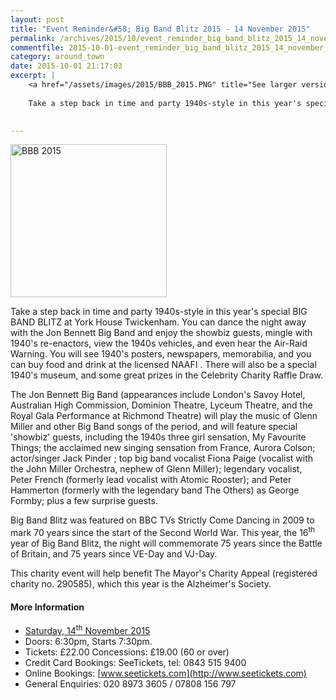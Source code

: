 ```yaml
---
layout: post
title: "Event Reminder&#58; Big Band Blitz 2015 - 14 November 2015"
permalink: /archives/2015/10/event_reminder_big_band_blitz_2015_14_november_201.html
commentfile: 2015-10-01-event_reminder_big_band_blitz_2015_14_november_201
category: around_town
date: 2015-10-01 21:17:03
excerpt: |
    <a href="/assets/images/2015/BBB_2015.PNG" title="See larger version of - BBB 2015"><img src="/assets/images/2015/BBB_2015_thumb.PNG" width="150" height="147" alt="BBB 2015" class="photo right" /></a>
    
    Take a step back in time and party 1940s-style in this year's special BIG BAND BLITZ at York House Twickenham.  You can dance the night away with the Jon Bennett Big Band and enjoy the showbiz guests, mingle with 1940's re-enactors, view the 1940s vehicles, and even hear the Air-Raid Warning.  You will see 1940's posters, newspapers, memorabilia, and you can buy food and drink at the licensed NAAFI . There will also be a special 1940's museum, and some great prizes in the Celebrity Charity Raffle Draw.
    

---
```


<a href="/assets/images/2015/BBB_2015.PNG" title="See larger version of - BBB 2015"><img src="/assets/images/2015/BBB_2015_thumb.PNG" width="250" height="245" alt="BBB 2015" class="photo right" /></a>

Take a step back in time and party 1940s-style in this year's special BIG BAND BLITZ at York House Twickenham. You can dance the night away with the Jon Bennett Big Band and enjoy the showbiz guests, mingle with 1940's re-enactors, view the 1940s vehicles, and even hear the Air-Raid Warning. You will see 1940's posters, newspapers, memorabilia, and you can buy food and drink at the licensed NAAFI . There will also be a special 1940's museum, and some great prizes in the Celebrity Charity Raffle Draw.

The Jon Bennett Big Band (appearances include London's Savoy Hotel, Australian High Commission, Dominion Theatre, Lyceum Theatre, and the Royal Gala Performance at Richmond Theatre) will play the music of Glenn Miller and other Big Band songs of the period, and will feature special 'showbiz' guests, including the 1940s three girl sensation, My Favourite Things; the acclaimed new singing sensation from France, Aurora Colson; actor/singer Jack Pinder ; top big band vocalist Fiona Paige (vocalist with the John Miller Orchestra, nephew of Glenn Miller); legendary vocalist, Peter French (formerly lead vocalist with Atomic Rooster); and Peter Hammerton (formerly with the legendary band The Others) as George Formby; plus a few surprise guests.

Big Band Blitz was featured on BBC TVs Strictly Come Dancing in 2009 to mark 70 years since the start of the Second World War. This year, the 16<sup>th</sup> year of Big Band Blitz, the night will commemorate 75 years since the Battle of Britain, and 75 years since VE-Day and VJ-Day.

This charity event will help benefit The Mayor's Charity Appeal (registered charity no. 290585), which this year is the Alzheimer's Society.

#### More Information

-   [Saturday, 14<sup>th</sup> November 2015](https://stmargarets.london/event/concert/200705145218)
-   Doors: 6:30pm, Starts 7:30pm.
-   Tickets: £22.00 Concessions: £19.00 (60 or over)
-   Credit Card Bookings: SeeTickets, tel: 0843 515 9400
-   Online Bookings: [www.seetickets.com](http://www.seetickets.com)
-   General Enquiries: 020 8973 3605 / 07808 156 797
